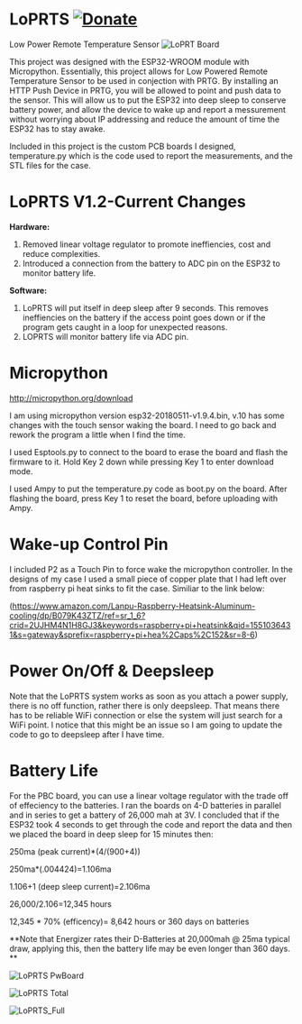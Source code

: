 # LoPRTS [![Donate](https://img.shields.io/badge/Donate-PayPal-green.svg)](https://www.paypal.com/cgi-bin/webscr?cmd=_donations&business=TZJP4R4BUD6JA&currency_code=USD&source=url)

Low Power Remote Temperature Sensor
![LoPRT Board](https://github.com/cj667113/LoPRTS/blob/master/LoPRTS_Photos/LoPRTS_board_1.png?raw=true)

This project was designed with the ESP32-WROOM module with Micropython. Essentially, this project allows for Low Powered Remote Temperature Sensor to be used in conjection with PRTG. By installing an HTTP Push Device in PRTG, you will be allowed to point and push data to the sensor. This will allow us to put the ESP32 into deep sleep to conserve battery power, and allow the device to wake up and report a messurement without worrying about IP addressing and reduce the amount of time the ESP32 has to stay awake.

Included in this project is the custom PCB boards I designed, temperature.py which is the code used to report the measurements, and the STL files for the case.

# LoPRTS V1.2-Current Changes
<b>Hardware:</b>
1. Removed linear voltage regulator to promote ineffiencies, cost and reduce complexities.
2. Introduced a connection from the battery to ADC pin on the ESP32 to monitor battery life.

<b>Software:</b>
1. LoPRTS will put itself in deep sleep after 9 seconds. This removes ineffiencies on the battery if the access point goes down or if the program gets caught in a loop for unexpected reasons.
2. LOPRTS will monitor battery life via ADC pin.

# Micropython
http://micropython.org/download

I am using micropython version esp32-20180511-v1.9.4.bin, v.10 has some changes with the touch sensor waking the board. I need to go back and rework the program a little when I find the time.

I used Esptools.py to connect to the board to erase the board and flash the firmware to it. Hold Key 2 down while pressing Key 1 to enter download mode.

I used Ampy to put the temperature.py code as boot.py on the board. After flashing the board, press Key 1 to reset the board, before uploading with Ampy.

# Wake-up Control Pin
I included P2 as a Touch Pin to force wake the micropython controller. In the designs of my case I used a small piece of copper plate that I had left over from raspberry pi heat sinks to fit the case. Similiar to the link below:

(https://www.amazon.com/Lanpu-Raspberry-Heatsink-Aluminum-cooling/dp/B079K43ZTZ/ref=sr_1_6?crid=2UJHM4N1H8GJ3&keywords=raspberry+pi+heatsink&qid=1551036431&s=gateway&sprefix=raspberry+pi+hea%2Caps%2C152&sr=8-6)

# Power On/Off & Deepsleep
Note that the LoPRTS system works as soon as you attach a power supply, there is no off function, rather there is only deepsleep. That means there has to be reliable WiFi connection or else the system will just search for a WiFi point. I notice that this might be an issue so I am going to update the code to go to deepsleep after I have time. 

# Battery Life
For the PBC board, you can use a linear voltage regulator with the trade off of effeciency to the batteries. I ran the boards on 4-D batteries in parallel and in series to get a battery of 26,000 mah at 3V. I concluded that if the ESP32 took 4 seconds to get through the code and report the data and then we placed the board in deep sleep for 15 minutes then:

250ma (peak current)*(4/(900+4))
<p>250ma*(.004424)=1.106ma
<p>1.106+1 (deep sleep current)=2.106ma
<p>26,000/2.106=12,345 hours
<p>12,345 * 70% (efficency)= 8,642 hours or 360 days on batteries

**Note that Energizer rates their D-Batteries at 20,000mah @ 25ma typical draw, applying this, then the battery life may be even longer than 360 days. **

![LoPRTS PwBoard](https://github.com/cj667113/LoPRTS/blob/master/LoPRTS_Photos/IMG_20190122_004254437.jpg?raw=true)

![LoPRTS Total](https://github.com/cj667113/LoPRTS/blob/master/LoPRTS_Photos/IMG_20190122_004202089.jpg?raw=true)

![LoPRTS_Full](https://github.com/cj667113/LoPRTS/blob/master/LoPRTS_Photos/IMG_20190118_013232048.jpg?raw=true)
